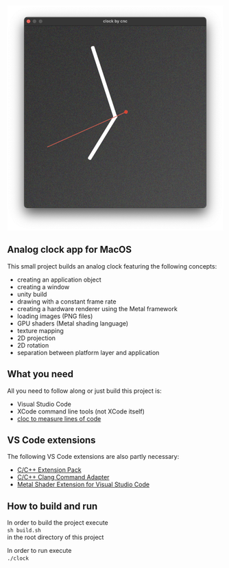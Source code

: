 ![](res/clock.png)

## Analog clock app for MacOS

This small project builds an analog clock featuring the following concepts:

- creating an application object
- creating a window
- unity build
- drawing with a constant frame rate
- creating a hardware renderer using the Metal framework
- loading images (PNG files)
- GPU shaders (Metal shading language)
- texture mapping
- 2D projection
- 2D rotation
- separation between platform layer and application

## What you need

All you need to follow along or just build this project is:

- Visual Studio Code
- XCode command line tools (not XCode itself)
- [cloc to measure lines of code](https://formulae.brew.sh/formula/cloc)

## VS Code extensions   

The following VS Code extensions are also partly necessary:

- [C/C++ Extension Pack](https://marketplace.visualstudio.com/items?itemName=ms-vscode.cpptools-extension-pack)
- [C/C++ Clang Command Adapter](https://marketplace.visualstudio.com/items?itemName=mitaki28.vscode-clang)
- [Metal Shader Extension for Visual Studio Code](https://marketplace.visualstudio.com/items?itemName=doublebuffer.metal-shader)

## How to build and run

In order to build the project execute <br>
```sh build.sh``` <br>
in the root directory of this project

In order to run execute <br>
```./clock```
